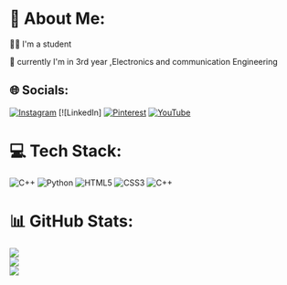 # 💫 About Me:
🧑‍🎓 I'm a student

🌱 currently I'm in 3rd year ,Electronics and communication Engineering

## 🌐 Socials:
[![Instagram](https://img.shields.io/badge/Instagram-%23E4405F.svg?logo=Instagram&logoColor=white)](https://instagram.com/bright_light_31) [![LinkedIn] [![Pinterest](https://img.shields.io/badge/Pinterest-%23E60023.svg?logo=Pinterest&logoColor=white)](https://pinterest.com/deekshadeepa23) [![YouTube](https://img.shields.io/badge/YouTube-%23FF0000.svg?logo=YouTube&logoColor=white)](https://youtube.com/@@just_chill0211) 

# 💻 Tech Stack:
![C++](https://img.shields.io/badge/c++-%2300599C.svg?style=flat-square&logo=c%2B%2B&logoColor=white) ![Python](https://img.shields.io/badge/python-3670A0?style=flat-square&logo=python&logoColor=ffdd54) ![HTML5](https://img.shields.io/badge/html5-%23E34F26.svg?style=flat-square&logo=html5&logoColor=white) ![CSS3](https://img.shields.io/badge/css3-%231572B6.svg?style=flat-square&logo=css3&logoColor=white) ![C++](https://img.shields.io/badge/c++-%2300599C.svg?style=flat-square&logo=c%2B%2B&logoColor=white)
# 📊 GitHub Stats:
![](https://github-readme-stats.vercel.app/api?username=DeepikaMohankumar&theme=vue-dark&hide_border=false&include_all_commits=true&count_private=true)<br/>
![](https://github-readme-streak-stats.herokuapp.com/?user=DeepikaMohankumar&theme=vue-dark&hide_border=false)<br/>
![](https://github-readme-stats.vercel.app/api/top-langs/?username=DeepikaMohankumar&theme=vue-dark&hide_border=false&include_all_commits=true&count_private=true&layout=compact)

<!-- Proudly created with GPRM ( https://gprm.itsvg.in ) -->
